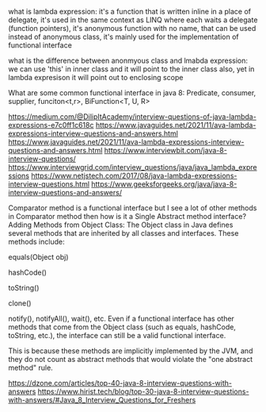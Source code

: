 what is lambda expression: it's a function that is written inline in a place of delegate, it's used in the same context as LINQ where each waits a delegate (function pointers), it's anonymous function with no name, that can be used instead of anonymous class, it's mainly used for the implementation of functional interface

what is the difference between anonmyous class and lmabda expression: we can use 'this' in inner class and it will point to the inner class also, yet in lambda expresison it will point out to enclosing scope

What are some common functional interface in java 8: Predicate, consumer, supplier, funciton<t,r>, BiFunction<T, U, R>

https://medium.com/@DilipItAcademy/interview-questions-of-java-lambda-expressions-e7c0ff1c618c
https://www.javaguides.net/2021/11/ava-lambda-expressions-interview-questions-and-answers.html
https://www.javaguides.net/2021/11/ava-lambda-expressions-interview-questions-and-answers.html
https://www.interviewbit.com/java-8-interview-questions/
https://www.interviewgrid.com/interview_questions/java/java_lambda_expressions
https://www.netjstech.com/2017/08/java-lambda-expressions-interview-questions.html
https://www.geeksforgeeks.org/java/java-8-interview-questions-and-answers/

Comparator method is a functional interface but I see a lot of other methods in Comparator method then how is it a Single Abstract method interface?
Adding Methods from Object Class:
The Object class in Java defines several methods that are inherited by all classes and interfaces. These methods include:

equals(Object obj)

hashCode()

toString()

clone()

notify(), notifyAll(), wait(), etc.
Even if a functional interface has other methods that come from the Object class (such as equals, hashCode, toString, etc.), the interface can still be a valid functional interface.

This is because these methods are implicitly implemented by the JVM, and they do not count as abstract methods that would violate the "one abstract method" rule.


https://dzone.com/articles/top-40-java-8-interview-questions-with-answers
https://www.hirist.tech/blog/top-30-java-8-interview-questions-with-answers/#Java_8_Interview_Questions_for_Freshers








